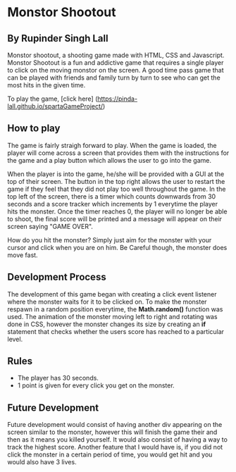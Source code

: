 # Monstor Shootout
## By Rupinder Singh Lall

Monstor shootout, a shooting game made with HTML, CSS and Javascript. Monstor Shootout is a fun and addictive game that requires a single player to click on the moving monstor on the screen. A good time pass game that can be played with friends and family turn by turn to see who can get the most hits in the given time.

To play the game, [click here] (https://pinda-lall.github.io/spartaGameProject/)

## How to play

The game is fairly straigh forward to play. When the game is loaded, the player will come across a screen that provides them with the instructions for the game and a play button which allows the user to go into the game.

When the player is into the game, he/she will be provided with a GUI at the top of their screen. The button in the top right allows the user to restart the game if they feel that they did not play too well throughout the game. In the top left of the screen, there is a timer which counts downwards from 30 seconds and a score tracker which increments by 1 everytime the player hits the monster. Once the timer reaches 0, the player will no longer be able to shoot, the final score will be printed and a message will appear on their screen saying "GAME OVER". 

How do you hit the monster? Simply just aim for the monster with your cursor and click when you are on him. Be Careful though, the monster does move fast.

## Development Process

The development of this game began with creating a click event listener where the monster waits for it to be clicked on. To make the monster respawn in a random position everytime, the **Math.random()** function was used. The animation of the monster moving left to right and rotating was done in CSS, however the monster changes its size by creating an **if** statement that checks whether the users score has reached to a particular level.

## Rules

* The player has 30 seconds. 
* 1 point is given for every click you get on the monster.


## Future Development 

Future development would consist of having another div appearing on the screen similar to the monster, however this will finish the game their and then as it means you killed yourself. It would also consist of having a way to track the highest score. Another feature that I would have is, if you did not click the monster in a certain period of time, you would get hit and you would also have 3 lives.
